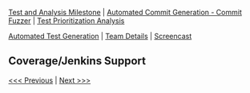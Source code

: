 [Test and Analysis Milestone](../README.md) | [Automated Commit Generation - Commit Fuzzer](/reports/Fuzzer.md) | [Test Prioritization Analysis](/reports/TestPrioritization.md)

[Automated Test Generation](/reports/TestGeneration.md) | [Team Details](/reports/Team.md) | [Screencast](/reports/Screencast.md)

Coverage/Jenkins Support
----------------------------------

[<<< Previous](../README.md) | [Next >>>](/reports/Fuzzer.md)